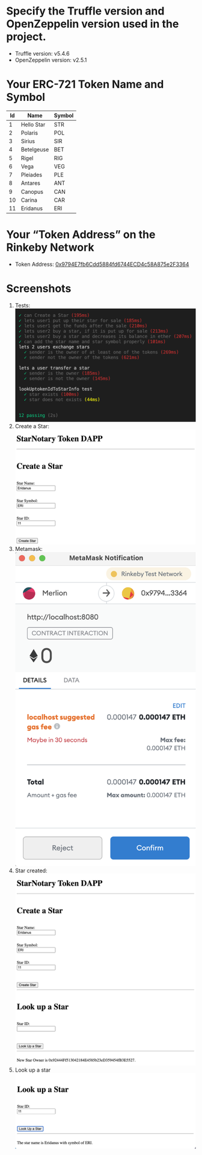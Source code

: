 # Specify the Truffle version and OpenZeppelin version used in the project.

* Truffle version: v5.4.6
* OpenZeppelin version: v2.5.1

# Your ERC-721 Token Name and Symbol

| Id          | Name        | Symbol      |
| ----------- | ----------- | ----------- |
| 1           | Hello Star  | STR         |
| 2           | Polaris     | POL         |
| 3           | Sirius      | SIR         |
| 4           | Betelgeuse  | BET         |
| 5           | Rigel       | RIG         |
| 6           | Vega        | VEG         |
| 7           | Pleiades    | PLE         |
| 8           | Antares     | ANT         |
| 9           | Canopus     | CAN         |
| 10          | Carina      | CAR         |
| 11          | Eridanus    | ERI         |

# Your “Token Address” on the Rinkeby Network
* Token Address: [0x9794E7fb6Cdd5884fd6744ECD4c58A875e2F3364](https://rinkeby.etherscan.io/address/0x9794e7fb6cdd5884fd6744ecd4c58a875e2f3364)

# Screenshots
1. Tests:
    ![](/images/screenshot1-tests.png)
2. Create a Star:
    ![](/images/screenshot2-create-a-star.png)
3. Metamask:
    ![](/images/screenshot3-metamask.png)
4. Star created:
     ![](/images/screenshot4-star-created.png)
5. Look up a star
    ![](/images/screenshot5-look-up-a-star.png)